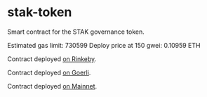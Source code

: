 # stak-token
Smart contract for the STAK governance token.

Estimated gas limit: 730599
Deploy price at 150 gwei: 0.10959 ETH

Contract deployed [on Rinkeby](https://rinkeby.etherscan.io/token/0xe527Af9fbDa1D44e02C425455E33fc2A0C2f9B33).

Contract deployed [on Goerli](https://goerli.etherscan.io/token/0x19403ec491d7390d36cf374261ad36ed76a6fffa).

Contract deployed [on Mainnet](https://etherscan.io/token/0x1f8a626883d7724dbd59ef51cbd4bf1cf2016d13).